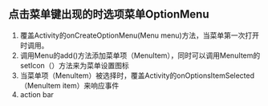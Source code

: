 ## 点击菜单键出现的时选项菜单OptionMenu
1. 覆盖Activity的onCreateOptionMenu(Menu menu)方法，当菜单第一次打开时调用。
2. 调用Menu的add()方法添加菜单项（MenuItem），同时可以调用MenuItem的setIcon（）方法来为菜单设置图标
3. 当菜单项（MenuItem）被选择时，覆盖Activity的onOptionsItemSelected（MenuItem item）来响应事件
4. action bar 
